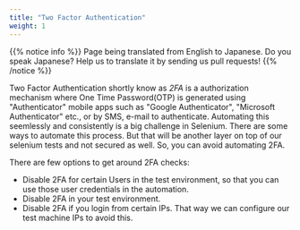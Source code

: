 ```yaml
---
title: "Two Factor Authentication"
weight: 1
---
```


{{% notice info %}}
<i class="fas fa-language"></i> Page being translated from 
English to Japanese. Do you speak Japanese? Help us to translate
it by sending us pull requests!
{{% /notice %}}

Two Factor Authentication shortly know as _2FA_ is a authorization mechanism where One Time Password(OTP) is generated using "Authenticator" mobile apps such as "Google Authenticator", "Microsoft Authenticator" etc., or by SMS, e-mail to authenticate. Automating this seemlessly and consistently is a big challenge in Selenium. There are some ways to automate this process. But that will be another layer on top of our selenium tests and not secured as well.  So, you can avoid automating 2FA.

There are few options to get around 2FA checks:

* Disable 2FA for certain Users in the test environment, so that you can use those user credentials in the automation.
* Disable 2FA in your test environment.
* Disable 2FA if you login from certain IPs. That way we can configure our test machine IPs to avoid this.
